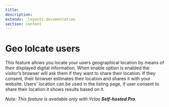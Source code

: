 ```yaml
---
title:
description:
extends: _layouts.documentation
section: content
---
```


# Geo lolcate users

This feature allows you locate your users geographical location by means of their displayed digital information. 
When enable option is enabled the visitor’s browser will ask them if they want to share their location. If they consent, their browser estimates their location and shares it with your website. 
Users' location can be used in the listing page, if user consent to share their location it shows results based on it.

*Note: This feature is available only with Yclas **Self-hosted Pro**.*
